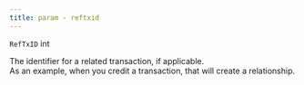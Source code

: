 ```yaml
---
title: param - reftxid
---
```


`RefTxID` int

The identifier for a related transaction, if applicable. \
As an example, when you credit a transaction, that will create a relationship.
